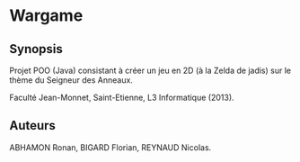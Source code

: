 # Wargame


## Synopsis
Projet POO (Java) consistant à créer un jeu en 2D (à la Zelda de jadis) sur le thème du Seigneur des Anneaux. 

Faculté Jean-Monnet, Saint-Etienne, L3 Informatique (2013).


## Auteurs
ABHAMON Ronan, BIGARD Florian, REYNAUD Nicolas.
